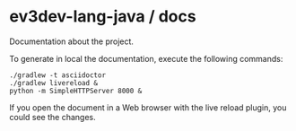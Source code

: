 # ev3dev-lang-java / docs

Documentation about the project.

To generate in local the documentation, execute the following commands:

```
./gradlew -t asciidoctor
./gradlew livereload & 
python -m SimpleHTTPServer 8000 &
```

If you open the document in a Web browser with the live reload plugin, you could see the changes.

